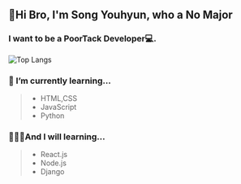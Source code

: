 ## 👊Hi Bro,  I'm Song Youhyun, who a No Major
### I want to be a PoorTack Developer💻.

![Top Langs](https://github-readme-stats.vercel.app/api/top-langs/?username=songyouhyun&layout=compact)
**<h3> 🌱 I’m currently learning...</h3>**
> * HTML,CSS
> * JavaScript
> * Python

**<h3> 🙋🏻‍♂️And I will learning...</h3>**
> * React.js
> * Node.js
> * Django
